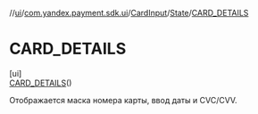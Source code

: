//[ui](../../../../../index.md)/[com.yandex.payment.sdk.ui](../../../index.md)/[CardInput](../../index.md)/[State](../index.md)/[CARD_DETAILS](index.md)

# CARD_DETAILS

[ui]\
[CARD_DETAILS](index.md)()

Отображается маска номера карты, ввод даты и CVC/CVV.
